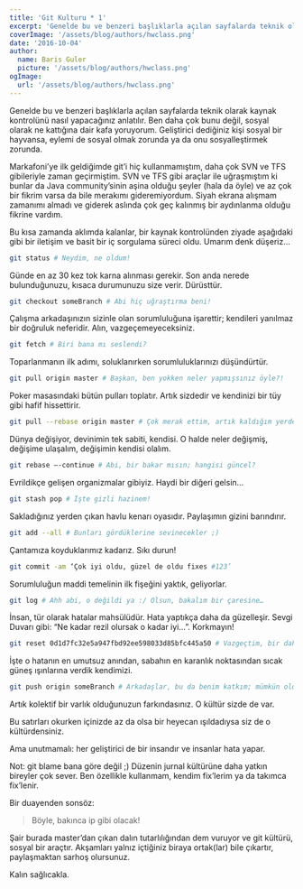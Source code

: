 ```yaml
---
title: 'Git Kulturu * 1'
excerpt: 'Genelde bu ve benzeri başlıklarla açılan sayfalarda teknik olarak kaynak kontrolünü nasıl yapacağınız anlatılır. Ben daha çok bunu değil, sosyal olarak ne kattığına dair kafa yoruyorum. Geliştirici dediğiniz kişi sosyal bir hayvansa, eylemi de sosyal olmak zorunda ya da onu sosyalleştirmek zorunda.'
coverImage: '/assets/blog/authors/hwclass.png'
date: '2016-10-04'
author:
  name: Baris Guler
  picture: '/assets/blog/authors/hwclass.png'
ogImage:
  url: '/assets/blog/authors/hwclass.png'
---
```


Genelde bu ve benzeri başlıklarla açılan sayfalarda teknik olarak kaynak kontrolünü nasıl yapacağınız anlatılır. Ben daha çok bunu değil, sosyal olarak ne kattığına dair kafa yoruyorum. Geliştirici dediğiniz kişi sosyal bir hayvansa, eylemi de sosyal olmak zorunda ya da onu sosyalleştirmek zorunda.

Markafoni’ye ilk geldiğimde git’i hiç kullanmamıştım, daha çok SVN ve TFS gibileriyle zaman geçirmiştim. SVN ve TFS gibi araçlar ile uğraşmıştım ki bunlar da Java community’sinin aşina olduğu şeyler (hala da öyle) ve az çok bir fikrim varsa da bile merakımı gideremiyordum. Siyah ekrana alışmam zamanımı almadı ve giderek aslında çok geç kalınmış bir aydınlanma olduğu fikrine vardım.

Bu kısa zamanda aklımda kalanlar, bir kaynak kontrolünden ziyade aşağıdaki gibi bir iletişim ve basit bir iç sorgulama süreci oldu. Umarım denk düşeriz…

```sh
git status # Neydim, ne oldum!
```

Günde en az 30 kez tok karna alınması gerekir. Son anda nerede bulunduğunuzu, kısaca durumunuzu size verir. Dürüsttür.

```sh
git checkout someBranch # Abi hiç uğraştırma beni!
```

Çalışma arkadaşınızın sizinle olan sorumluluğuna işarettir; kendileri yanılmaz bir doğruluk neferidir. Alın, vazgeçemeyeceksiniz.

```sh
git fetch # Biri bana mı seslendi?
```

Toparlanmanın ilk adımı, soluklanırken sorumluluklarınızı düşündürtür.

```sh
git pull origin master # Başkan, ben yokken neler yapmışsınız öyle?!
```

Poker masasındaki bütün pulları toplatır. Artık sizdedir ve kendinizi bir tüy gibi hafif hissettirir.

```sh
git pull --rebase origin master # Çok merak ettim, artık kaldığım yerden devam etmek istiyorum ama hep birlikte!
```

Dünya değişiyor, devinimin tek sabiti, kendisi. O halde neler değişmiş, değişime ulaşalım, değişimin kendisi olalım.

```sh
git rebase —-continue # Abi, bir bakar mısın; hangisi güncel?
```

Evrildikçe gelişen organizmalar gibiyiz. Haydi bir diğeri gelsin…

```sh
git stash pop # İşte gizli hazinem!
```

Sakladığınız yerden çıkan havlu kenarı oyasıdır. Paylaşımın gizini barındırır.

```sh
git add --all # Bunları gördüklerine sevinecekler ;)
```

Çantamıza koyduklarımız kadarız. Sıkı durun!

```sh
git commit -am ‘Çok iyi oldu, güzel de oldu fixes #123’
```

Sorumluluğun maddi temelinin ilk fişeğini yaktık, geliyorlar.

```sh
git log # Ahh abi, o değildi ya :/ Olsun, bakalım bir çaresine…
```

İnsan, tür olarak hatalar mahsülüdür. Hata yaptıkça daha da güzelleşir. Sevgi Duvarı gibi: “Ne kadar rezil olursak o kadar iyi…”. Korkmayın!

```sh
git reset 0d1d7fc32e5a947fbd92ee598033d85bfc445a50 # Vazgeçtim, bir daha deneyeceğim!
```

İşte o hatanın en umutsuz anından, sabahın en karanlık noktasından sıcak güneş ışınlarına verdik kendimizi.

```sh
git push origin someBranch # Arkadaşlar, bu da benim katkım; mümkün olduğunca…
```

Artık kolektif bir varlık olduğunuzun farkındasınız. O kültür sizde de var.

Bu satırları okurken içinizde az da olsa bir heyecan ışıldadıysa siz de o kültürdensiniz.

Ama unutmamalı: her geliştirici de bir insandır ve insanlar hata yapar.

Not: git blame bana göre değil ;) Düzenin jurnal kültürüne daha yatkın bireyler çok sever. Ben özellikle kullanmam, kendim fix’lerim ya da takımca fix’lenir.

Bir duayenden sonsöz:

> Böyle, bakınca ip gibi olacak!

Şair burada master’dan çıkan dalın tutarlılığından dem vuruyor ve git kültürü, sosyal bir araçtır. Akşamları yalnız içtiğiniz biraya ortak(lar) bile çıkartır, paylaşmaktan sarhoş olursunuz.

Kalın sağlıcakla.